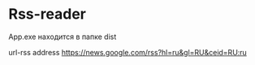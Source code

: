 # Rss-reader

App.exe находится в папке dist

url-rss address https://news.google.com/rss?hl=ru&gl=RU&ceid=RU:ru
